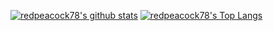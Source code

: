 [![redpeacock78's github stats](https://github-readme-stats.vercel.app/api?username=redpeacock78&count_private=true&show_icons=true)](https://github.com/anuraghazra/github-readme-stats)
[![redpeacock78's Top Langs](https://github-readme-stats.vercel.app/api/top-langs/?username=redpeacock78&hide=javascript&layout=compact)](https://github.com/anuraghazra/github-readme-stats)
